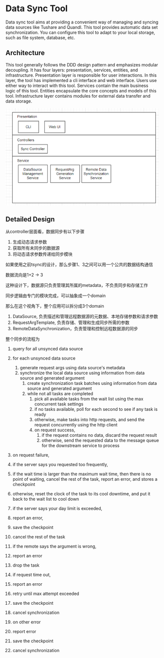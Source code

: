 # Data Sync Tool

Data sync tool aims at providing a convenient way of managing and syncing data sources like Tushare and Quandl. This tool provides automatic data set synchronization. You can configure this tool to adapt to your local storage, such as file system, database, etc.

## Architecture

This tool generally follows the DDD design pattern and emphasizes modular decoupling. It has four layers: presentation, services, entities, and infrastructure. Presentation layer is responsible for user interactions. In this layer, the tool has implemented a cli interface and web interface. Users use either way to interact with this tool. Services contain the main business logic of this tool. Entities encapsulate the core concepts and models of this tool. Infrastructure layer contains modules for external data transfer and data storage.

![1676612941960](image/detailed_design/1676612941960.png)

## Detailed Design

从controller层面看，数据同步有以下步骤

1. 生成动态请求参数
2. 获取所有未同步的数据源
3. 将动态请求参数传递给同步模块

如果使用之前tsync的设计，那么步骤1、3之间可以用一个公共的数据结构通信

数据流向是1+2 -> 3

这种设计下，数据源只负责管理其所属的metadata，不负责同步和存储工作

同步逻辑由专门的模块完成，可以抽象成一个domain

那么在这个视角下，整个应用可以拆分成3个domain

1. DataSource, 负责描述和管理远程数据源的元数据、本地存储参数和请求参数
2. RequestArgTemplate, 负责存储、管理和生成同步所需的参数
3. RemoteDataSynchronization，负责管理和控制远程数据源的同步


整个同步的流程为

1. query for all unsynced data source
2. for each unsynced data source

   1. generate request args using data source's metadata
   2. synchronize the local data source using information from data source and generated argument
      1. create synchronization task batches using information from data source and generated argument
      2. while not all tasks are completed
         1. pick all available tasks from the wait list using the max concurrent task settings
         2. if no tasks available, poll for each second to see if any task is ready
         3. otherwise, make tasks into http requests, and send the request concurrently using the http client
         4. on request success,
            1. if the request contains no data, discard the request result
            2. otherwise, send the requested data to the message queue for the downstream service to process
3. on request failure,
4. if the server says you requested too frequently,
5. if the wait time is larger than the maximum wait time, then there is no point of waiting, cancel the rest of the task, report an error, and stores a checkpoint
6. otherwise, reset the clock of the task to its cool downtime, and put it back to the wait list to cool down
7. if the server says your day limit is exceeded,
8. report an error,
9. save the checkpoint
10. cancel the rest of the task
11. if the remote says the argument is wrong,
12. report an error
13. drop the task
14. if request time out,
15. report an error
16. retry until max attempt exceeded
17. save the checkpoint
18. cancel synchronization
19. on other error
20. report error
21. save the checkpoint
22. cancel synchronization
